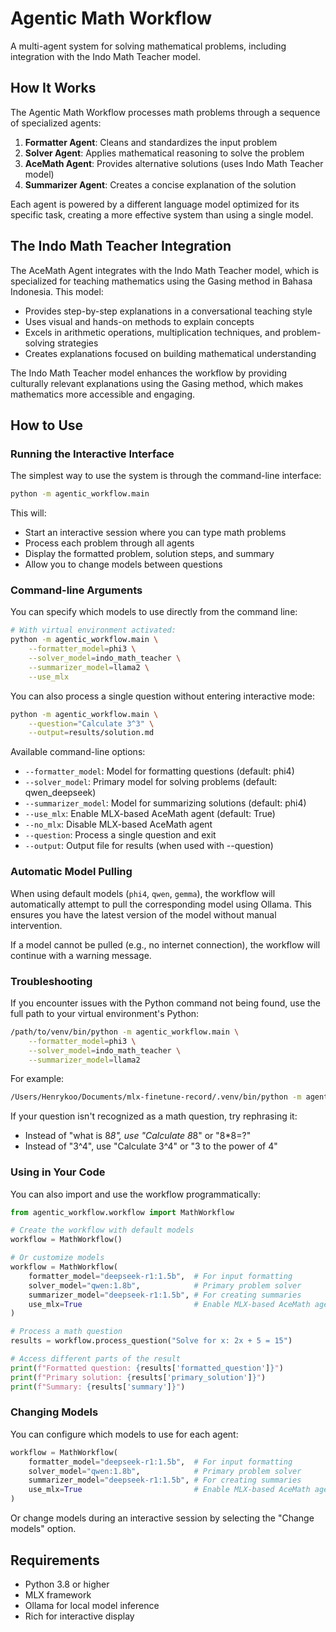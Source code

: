 # Agentic Math Workflow

A multi-agent system for solving mathematical problems, including integration with the Indo Math Teacher model.

## How It Works

The Agentic Math Workflow processes math problems through a sequence of specialized agents:

1. **Formatter Agent**: Cleans and standardizes the input problem
2. **Solver Agent**: Applies mathematical reasoning to solve the problem
3. **AceMath Agent**: Provides alternative solutions (uses Indo Math Teacher model)
4. **Summarizer Agent**: Creates a concise explanation of the solution

Each agent is powered by a different language model optimized for its specific task, creating a more effective system than using a single model.

## The Indo Math Teacher Integration

The AceMath Agent integrates with the Indo Math Teacher model, which is specialized for teaching mathematics using the Gasing method in Bahasa Indonesia. This model:

- Provides step-by-step explanations in a conversational teaching style
- Uses visual and hands-on methods to explain concepts
- Excels in arithmetic operations, multiplication techniques, and problem-solving strategies
- Creates explanations focused on building mathematical understanding

The Indo Math Teacher model enhances the workflow by providing culturally relevant explanations using the Gasing method, which makes mathematics more accessible and engaging.

## How to Use

### Running the Interactive Interface

The simplest way to use the system is through the command-line interface:

```bash
python -m agentic_workflow.main
```

This will:
- Start an interactive session where you can type math problems
- Process each problem through all agents
- Display the formatted problem, solution steps, and summary
- Allow you to change models between questions

### Command-line Arguments

You can specify which models to use directly from the command line:

```bash
# With virtual environment activated:
python -m agentic_workflow.main \
    --formatter_model=phi3 \
    --solver_model=indo_math_teacher \
    --summarizer_model=llama2 \
    --use_mlx
```

You can also process a single question without entering interactive mode:

```bash
python -m agentic_workflow.main \
    --question="Calculate 3^3" \
    --output=results/solution.md
```

Available command-line options:
- `--formatter_model`: Model for formatting questions (default: phi4)
- `--solver_model`: Primary model for solving problems (default: qwen_deepseek)
- `--summarizer_model`: Model for summarizing solutions (default: phi4)
- `--use_mlx`: Enable MLX-based AceMath agent (default: True)
- `--no_mlx`: Disable MLX-based AceMath agent
- `--question`: Process a single question and exit
- `--output`: Output file for results (when used with --question)

### Automatic Model Pulling

When using default models (`phi4`, `qwen`, `gemma`), the workflow will automatically attempt to pull the corresponding model using Ollama. This ensures you have the latest version of the model without manual intervention.

If a model cannot be pulled (e.g., no internet connection), the workflow will continue with a warning message.

### Troubleshooting

If you encounter issues with the Python command not being found, use the full path to your virtual environment's Python:

```bash
/path/to/venv/bin/python -m agentic_workflow.main \
    --formatter_model=phi3 \
    --solver_model=indo_math_teacher \
    --summarizer_model=llama2
```

For example:
```bash
/Users/Henrykoo/Documents/mlx-finetune-record/.venv/bin/python -m agentic_workflow.main
```

If your question isn't recognized as a math question, try rephrasing it:
- Instead of "what is 8*8", use "Calculate 8*8" or "8*8=?"
- Instead of "3^4", use "Calculate 3^4" or "3 to the power of 4"

### Using in Your Code

You can also import and use the workflow programmatically:

```python
from agentic_workflow.workflow import MathWorkflow

# Create the workflow with default models
workflow = MathWorkflow()

# Or customize models
workflow = MathWorkflow(
    formatter_model="deepseek-r1:1.5b",  # For input formatting
    solver_model="qwen:1.8b",            # Primary problem solver  
    summarizer_model="deepseek-r1:1.5b", # For creating summaries
    use_mlx=True                         # Enable MLX-based AceMath agent
)

# Process a math question
results = workflow.process_question("Solve for x: 2x + 5 = 15")

# Access different parts of the result
print(f"Formatted question: {results['formatted_question']}")
print(f"Primary solution: {results['primary_solution']}")
print(f"Summary: {results['summary']}")
```

### Changing Models

You can configure which models to use for each agent:

```python
workflow = MathWorkflow(
    formatter_model="deepseek-r1:1.5b",  # For input formatting
    solver_model="qwen:1.8b",            # Primary problem solver  
    summarizer_model="deepseek-r1:1.5b", # For creating summaries
    use_mlx=True                         # Enable MLX-based AceMath agent
)
```

Or change models during an interactive session by selecting the "Change models" option.

## Requirements

- Python 3.8 or higher
- MLX framework
- Ollama for local model inference
- Rich for interactive display
